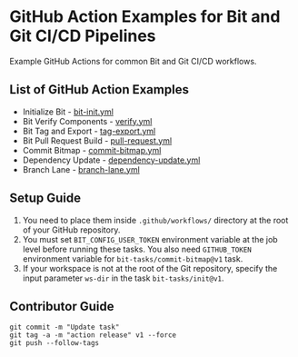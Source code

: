 # GitHub Action Examples for Bit and Git CI/CD Pipelines
Example GitHub Actions for common Bit and Git CI/CD workflows.

## List of GitHub Action Examples

- Initialize Bit - [bit-init.yml](/actions/bit-init.yml) 
- Bit Verify Components - [verify.yml](/actions/verify.yml)
- Bit Tag and Export - [tag-export.yml](/actions/tag-export.yml)
- Bit Pull Request Build - [pull-request.yml](/actions/pull-request.yml)
- Commit Bitmap - [commit-bitmap.yml](/actions/commit-bitmap.yml)
- Dependency Update - [dependency-update.yml](/actions/dependency-update.yml)
- Branch Lane - [branch-lane.yml](/actions/branch-lane.yml)

## Setup Guide

1. You need to place them inside `.github/workflows/` directory at the root of your GitHub repository.
2. You must set `BIT_CONFIG_USER_TOKEN` environment variable at the job level before running these tasks. You also need `GITHUB_TOKEN` environment variable for `bit-tasks/commit-bitmap@v1` task.
3. If your workspace is not at the root of the Git repository, specify the input parameter `ws-dir` in the task `bit-tasks/init@v1`.

## Contributor Guide

```
git commit -m "Update task"
git tag -a -m "action release" v1 --force
git push --follow-tags
```